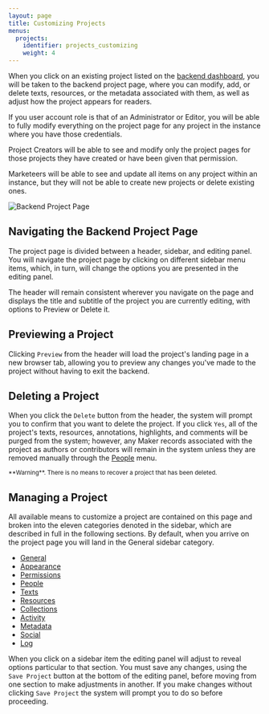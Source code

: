 ```yaml
---
layout: page
title: Customizing Projects
menus:
  projects:
    identifier: projects_customizing
    weight: 4
---
```


When you click on an existing project listed on the <a href="/docs/assets/projects/backend-dashboard.png" target="blank">backend dashboard</a>, you will be taken to the backend project page, where you can modify, add, or delete texts, resources, or the metadata associated with them, as well as adjust how the project appears for readers.

If you user account role is that of an Administrator or Editor, you will be able to fully modify everything on the project page for any project in the instance where you have those credentials.

Project Creators will be able to see and modify only the project pages for those projects they have created or have been given that permission.

Marketeers will be able to see and update all items on any project within an instance, but they will not be able to create new projects or delete existing ones.

![Backend Project Page](/docs/assets/projects/backend-project-page.png)

## Navigating the Backend Project Page

The project page is divided between a header, sidebar, and editing panel. You will navigate the project page by clicking on different sidebar menu items, which, in turn, will change the options you are presented in the editing panel.

The header will remain consistent wherever you navigate on the page and displays the title and subtitle of the project you are currently editing, with options to Preview or Delete it.

## Previewing a Project

Clicking `Preview` from the header will load the project's landing page in a new browser tab, allowing you to preview any changes you've made to the project without having to exit the backend.

## Deleting a Project

When you click the `Delete` button from the header, the system will prompt you to confirm that you want to delete the project. If you click `Yes`, all of the project's texts, resources, annotations, highlights, and comments will be purged from the system; however, any Maker records associated with the project as authors or contributors will remain in the system unless they are removed manually through the [People](/docs/projects/accounts/managing.html) menu.

<small>
**Warning**. There is no means to recover a project that has been deleted.
</small>

## Managing a Project

All available means to customize a project are contained on this page and broken into the eleven categories denoted in the sidebar, which are described in full in the following sections. By default, when you arrive on the project page you will land in the General sidebar category.

* [General](general.html)
* [Appearance](appearance.html)
* [Permissions](permissions.html)
* [People](people.html)
* [Texts](texts.html)
* [Resources](resources.html)
* [Collections](collections.html)
* [Activity](activity.html)
* [Metadata](metadata.html)
* [Social](social.html)
* [Log](log.html)

When you click on a sidebar item the editing panel will adjust to reveal options particular to that section. You must save any changes, using the `Save Project` button at the bottom of the editing panel, before moving from one section to make adjustments in another. If you make changes without clicking `Save Project` the system will prompt you to do so before proceeding.
